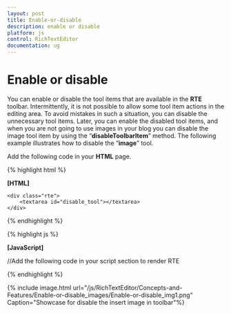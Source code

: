 ```yaml
---
layout: post
title: Enable-or-disable
description: enable or disable
platform: js
control: RichTextEditor
documentation: ug
---
```


# Enable or disable

You can enable or disable the tool items that are available in the **RTE** toolbar. Intermittently, it is not possible to allow some tool item actions in the editing area. To avoid mistakes in such a situation, you can disable the unnecessary tool items. Later, you can enable the disabled tool items, and when you are not going to use images in your blog you can disable the image tool item by using the “**disableToolbarItem**” method. The following example illustrates how to disable the “**image**” tool.

Add the following code in your **HTML** page.

{% highlight html %}

**[HTML]**

    <div class="rte">
        <textarea id="disable_tool"></textarea>
    </div>

{% endhighlight %}

{% highlight js %}

**[JavaScript]**

 //Add the following code in your script section to render RTE
 <script>
    var rteobj;
    $(function(){
        $("#disable_tool").ejRTE();	
        rteobj = $("#disable_tool").data("ejRTE");
        rteobj.disableToolbarItem("disable_toolimage");
    });
</script>

{% endhighlight %}


{% include image.html url="/js/RichTextEditor/Concepts-and-Features/Enable-or-disable_images/Enable-or-disable_img1.png" Caption="Showcase for disable the insert image in toolbar"%}


